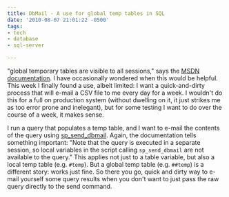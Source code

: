 ```yaml
---
title: DbMail - A use for global temp tables in SQL
date: '2010-08-07 21:01:22 -0500'
tags:
- tech
- database
- sql-server

---
```


"global temporary tables are visible to all sessions," says the [MSDN
documentation](https://msdn.microsoft.com/en-us/library/ms174979.aspx). I have occasionally wondered when this would be helpful. This
week I finally found a use, albeit limited: I want a quick-and-dirty process
that will e-mail a CSV file to me every day for a week. I wouldn't do this for a
full on production system (without dwelling on it, it just strikes me as too
error prone and inelegant), but for some testing I want to do over the course of
a week, it makes sense.

I run a query that populates a temp table, and I want to e-mail the contents of
the query using [sp_send_dbmail](https://msdn.microsoft.com/en-us/library/ms190307.aspx).
Again, the documentation tells something important: "Note that the query is
executed in a separate session, so local variables in the script calling
`sp_send_dbmail` are not available to the query." This applies not just to a
table variable, but also a local temp table (e.g. `#temp`). But a global temp
table (e.g. `##temp`) is a different story: works just fine. So there you go,
quick and dirty way to e-mail yourself some query results when you don't want to
just pass the raw query directly to the send command.

<!-- truncate -->
